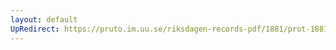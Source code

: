 ```yaml
---
layout: default
UpRedirect: https://pruto.im.uu.se/riksdagen-records-pdf/1881/prot-1881--fk--015/prot-1881--fk--015_000.pdf
---
```

